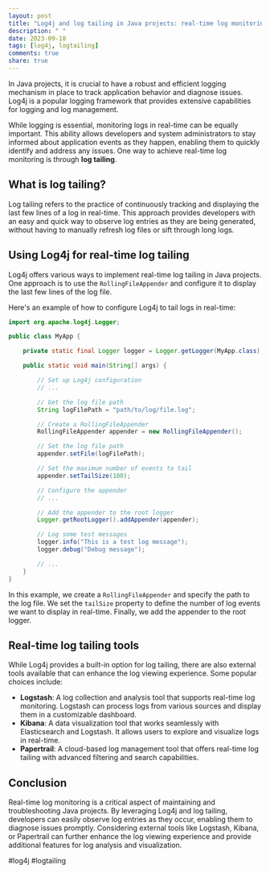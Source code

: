 ```yaml
---
layout: post
title: "Log4j and log tailing in Java projects: real-time log monitoring"
description: " "
date: 2023-09-18
tags: [log4j, logtailing]
comments: true
share: true
---
```


In Java projects, it is crucial to have a robust and efficient logging mechanism in place to track application behavior and diagnose issues. Log4j is a popular logging framework that provides extensive capabilities for logging and log management.

While logging is essential, monitoring logs in real-time can be equally important. This ability allows developers and system administrators to stay informed about application events as they happen, enabling them to quickly identify and address any issues. One way to achieve real-time log monitoring is through **log tailing**.

## What is log tailing?

Log tailing refers to the practice of continuously tracking and displaying the last few lines of a log in real-time. This approach provides developers with an easy and quick way to observe log entries as they are being generated, without having to manually refresh log files or sift through long logs.

## Using Log4j for real-time log tailing

Log4j offers various ways to implement real-time log tailing in Java projects. One approach is to use the `RollingFileAppender` and configure it to display the last few lines of the log file.

Here's an example of how to configure Log4j to tail logs in real-time:

```java
import org.apache.log4j.Logger;

public class MyApp {

    private static final Logger logger = Logger.getLogger(MyApp.class);

    public static void main(String[] args) {

        // Set up Log4j configuration
        // ...

        // Get the log file path
        String logFilePath = "path/to/log/file.log";

        // Create a RollingFileAppender
        RollingFileAppender appender = new RollingFileAppender();

        // Set the log file path
        appender.setFile(logFilePath);

        // Set the maximum number of events to tail
        appender.setTailSize(100);

        // Configure the appender
        // ...

        // Add the appender to the root logger
        Logger.getRootLogger().addAppender(appender);

        // Log some test messages
        logger.info("This is a test log message");
        logger.debug("Debug message");

        // ...
    }
}
```

In this example, we create a `RollingFileAppender` and specify the path to the log file. We set the `tailSize` property to define the number of log events we want to display in real-time. Finally, we add the appender to the root logger.

## Real-time log tailing tools

While Log4j provides a built-in option for log tailing, there are also external tools available that can enhance the log viewing experience. Some popular choices include:

- **Logstash**: A log collection and analysis tool that supports real-time log monitoring. Logstash can process logs from various sources and display them in a customizable dashboard.
- **Kibana**: A data visualization tool that works seamlessly with Elasticsearch and Logstash. It allows users to explore and visualize logs in real-time.
- **Papertrail**: A cloud-based log management tool that offers real-time log tailing with advanced filtering and search capabilities.

## Conclusion

Real-time log monitoring is a critical aspect of maintaining and troubleshooting Java projects. By leveraging Log4j and log tailing, developers can easily observe log entries as they occur, enabling them to diagnose issues promptly. Considering external tools like Logstash, Kibana, or Papertrail can further enhance the log viewing experience and provide additional features for log analysis and visualization.

#log4j #logtailing